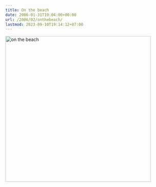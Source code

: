 ```yaml
---
title: On the beach
date: 2006-01-31T19:04:00+00:00
url: /2006/02/onthebeach/
lastmod: 2023-09-10T19:14:12+07:00
---
```

[<img width="455" src="//static.flickr.com/13/93821630_7e3610e109.jpg" alt="on the beach" />][1]

 [1]: http://www.flickr.com/photos/schreibblogade/93821630/ "on the beach"
